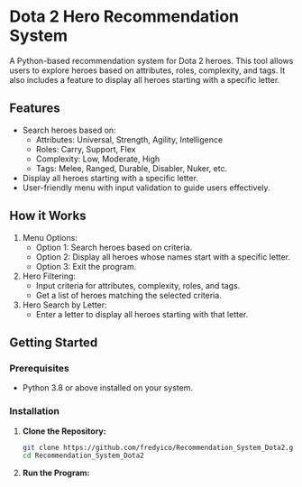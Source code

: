 # Dota 2 Hero Recommendation System

A Python-based recommendation system for Dota 2 heroes. This tool allows users to explore heroes based on attributes, roles, complexity, and tags. It also includes a feature to display all heroes starting with a specific letter.

## Features

- Search heroes based on:
  - Attributes: Universal, Strength, Agility, Intelligence
  - Roles: Carry, Support, Flex
  - Complexity: Low, Moderate, High
  - Tags: Melee, Ranged, Durable, Disabler, Nuker, etc.
- Display all heroes starting with a specific letter.
- User-friendly menu with input validation to guide users effectively.

## How it Works

1. Menu Options:
   - Option 1: Search heroes based on criteria.
   - Option 2: Display all heroes whose names start with a specific letter.
   - Option 3: Exit the program.
2. Hero Filtering:
   - Input criteria for attributes, complexity, roles, and tags.
   - Get a list of heroes matching the selected criteria.
3. Hero Search by Letter:
   - Enter a letter to display all heroes starting with that letter.

## Getting Started

### Prerequisites

- Python 3.8 or above installed on your system.

### Installation

1. **Clone the Repository:**

   ```bash
   git clone https://github.com/fredyico/Recommendation_System_Dota2.git
   cd Recommendation_System_Dota2
2. **Run the Program:** 